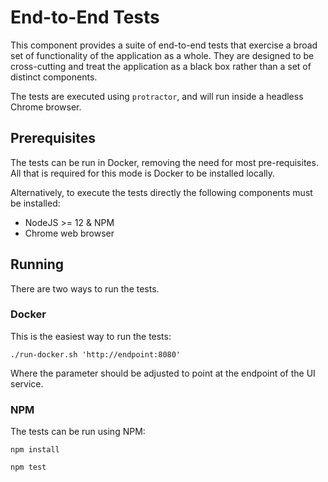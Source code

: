 # End-to-End Tests

This component provides a suite of end-to-end tests that exercise a broad set of functionality of the application as a whole. They are designed to be cross-cutting and treat the application as a black box rather than a set of distinct components.

The tests are executed using `protractor`, and will run inside a headless Chrome browser.

## Prerequisites

The tests can be run in Docker, removing the need for most pre-requisites. All that is required for this mode is Docker to be installed locally.

Alternatively, to execute the tests directly the following components must be installed:
- NodeJS >= 12 & NPM
- Chrome web browser

## Running

There are two ways to run the tests.

### Docker

This is the easiest way to run the tests:

`./run-docker.sh 'http://endpoint:8080'`

Where the parameter should be adjusted to point at the endpoint of the UI service.

### NPM

The tests can be run using NPM:

```
npm install

npm test
```